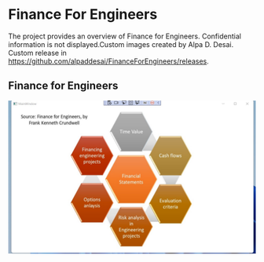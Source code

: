 # Finance For Engineers

The project provides an overview of Finance for Engineers. Confidential information is not displayed.Custom images created by Alpa D. Desai. Custom release in https://github.com/alpaddesai/FinanceForEngineers/releases.

## Finance for Engineers
![image](Image.jpg)
